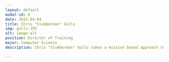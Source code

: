 ```yaml
---
layout: default
modal-id: 6
date: 2015-04-04
title: Chris "Slumberman" Gullo
img: gullo.JPG
alt: image-alt
position: Director of Training
major: Computer Science
description: Chris "Slumberman" Gullo takes a mission based approach to training. Chris has served as the Area 1 Webmaster twice, as well as served as a candidate class mentor providing vital training to future members who would go on to serve on the National Staff. Outside of ROTC and AAS, Chris is heavily involved in his professional interests in Computer Science, which can be exemplified through his internships with the Lawrence Livermore National Laboratory, HubSpot, and a scheduled internship with Microsoft. The dedication that Chris shows to his academic pursuits are a wonderful example of how Chris gives whatever he commits to his all.

---
```

